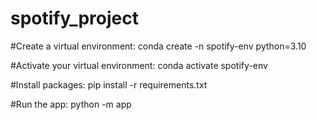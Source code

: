 # spotify_project

#Create a virtual environment:
conda create -n spotify-env python=3.10

#Activate your virtual environment:
conda activate spotify-env

#Install packages:
pip install -r requirements.txt

#Run the app:
python -m app
